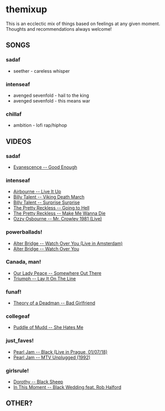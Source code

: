 # themixup

This is an ecclectic mix of things based on feelings at any given moment. Thoughts and recommendations always welcome!

## SONGS

### sadaf

- seether - careless whisper

### intenseaf

- avenged sevenfold - hail to the king
- avenged sevenfold - this means war

### chillaf

- ambition - lofi rap/hiphop

## VIDEOS

### sadaf

- [Evanescence -- Good Enough](https://www.youtube.com/watch?v=Kw2Ic_2XdVQ)

### intenseaf

- [Airbourne -- Live It Up](https://www.youtube.com/watch?v=Pn0w7vciQCE)
- [Billy Talent -- Viking Death March](https://www.youtube.com/watch?v=VRFCMM3bra8)
- [Billy Talent -- Surprise Surprise](https://www.youtube.com/watch?v=ZGbNq_flErA)
- [The Pretty Reckless -- Going to Hell](https://www.youtube.com/watch?v=bmtbg5b7_Aw)
- [The Pretty Reckless -- Make Me Wanna Die](https://www.youtube.com/watch?v=txBfhpm1jI0)
- [Ozzy Osbourne -- Mr. Crowley 1981 (Live)](https://www.youtube.com/watch?v=G3LvhdFEOqs)

### powerballads!

- [Alter Bridge -- Watch Over You (Live in Amsterdam)](https://www.youtube.com/watch?v=WR4_chcwvoM)
- [Alter Bridge -- Watch Over You](https://www.youtube.com/watch?v=9lIdymq0DZc)

### Canada, man!

- [Our Lady Peace -- Somewhere Out There](https://www.youtube.com/watch?v=8SzFaEqbLRM)
- [Triumph -- Lay It On The Line](https://www.youtube.com/watch?v=gCWj8Nz5DUg)

### funaf!

- [Theory of a Deadman -- Bad Girlfriend](https://www.youtube.com/watch?v=Pn0w7vciQCE)

### collegeaf

- [Puddle of Mudd -- She Hates Me](https://www.youtube.com/watch?v=BYE4CVhVkhw)

### just_faves!

- [Pearl Jam -- Black (Live in Prague, 01/07/18)](https://www.youtube.com/watch?v=X33aqdYUAQM)
- [Pearl Jam -- MTV Unplugged (1992)](https://www.youtube.com/watch?v=5ZH2it92ZmA)

### girlsrule!

- [Dorothy -- Black Sheep](https://www.youtube.com/watch?v=5zBUlhcRyWw)
- [In This Moment -- Black Wedding feat. Rob Halford](https://www.youtube.com/watch?v=fHAi_-DOy40)

## OTHER?
